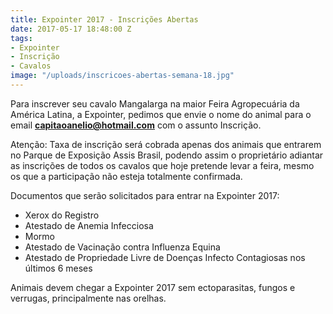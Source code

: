 ```yaml
---
title: Expointer 2017 - Inscrições Abertas
date: 2017-05-17 18:48:00 Z
tags:
- Expointer
- Inscrição
- Cavalos
image: "/uploads/inscricoes-abertas-semana-18.jpg"
---
```


Para inscrever seu cavalo Mangalarga na maior Feira Agropecuária da América Latina, a Expointer, pedimos que envie o nome do animal para o email **capitaoanelio@hotmail.com** com o assunto Inscrição.

Atenção: Taxa de inscrição será cobrada apenas dos animais que entrarem no Parque de Exposição Assis Brasil, podendo assim o proprietário adiantar as inscrições de todos os cavalos que hoje pretende levar a feira, mesmo os que a participação não esteja totalmente confirmada. 

Documentos que serão solicitados para entrar na Expointer 2017: 
- Xerox do Registro
- Atestado de Anemia Infecciosa
- Mormo
- Atestado de Vacinação contra Influenza Equina
- Atestado de Propriedade Livre de Doenças Infecto Contagiosas nos últimos 6 meses

Animais devem chegar a Expointer 2017 sem ectoparasitas, fungos e verrugas, principalmente nas orelhas.



